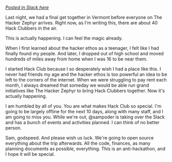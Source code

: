 [_Posted in Slack here_](https://hackclub.slack.com/archives/C0266FRGT/p1626361458331600)

Last night, we had a final get together in Vermont before everyone on The Hacker Zephyr arrives. Right now, as I'm writing this, there are about 40 Hack Clubbers in the air.

This is actually happening. I can feel the magic already.

When I first learned about the hacker ethos as a teenager, I felt like I had finally found my people. And later, I dropped out of high school and moved hundreds of miles away from home when I was 16 to be near them.

I started Hack Club because I so desperately wish I had a place like this. I never had friends my age and the hacker ethos is too powerful an idea to be left to the corners of the internet. When we were struggling to pay rent each month, I always dreamed that someday we would be able run grand initiatives like The Hacker Zephyr to bring Hack Clubbers together. Now it's actually happening.

I am humbled by all of you. You are what makes Hack Club so special. I'm going to be largely offline for the next 10 days, along with many staff, and I am going to miss you. While we're out, @sampoder is taking over the Slack and has a bunch of events and activities planned. I can think of no better person.

Sam, godspeed. And please wish us luck. We're going to open source everything about the trip afterwards. All the code, finances, as many planning documents as possible, everything. This is an anti-hackathon, and I hope it will be special.